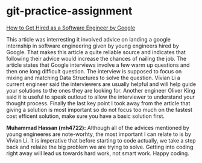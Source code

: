 # git-practice-assignment


[How to Get Hired as a Software Engineer by Google](https://www.webpronews.com/software-engineer-google/)

This article was interresting it involved advice on landing a google internship in software engineering given by young engineers hired by Google. That makes this article a quite reliable source and indicates that following their advice would increase the chances of nailing the job. The article states that Google interviews involve a few warm up questions and then one long difficult question. The interview is supposed to focus on mixing and matching Data Structures to solve the question. Vivian Li a current engineer said the interviewers are usually helpful and will help guide your solutions to the ones they are looking for. Another engineer Oliver King said it is useful to speak outloud to allow the interviewer to understand your thought process. Finally the last key point I took away from the article that giving a solution is most important so do not focus too much on the fastest cost efficent solution, make sure you have a basic solution first.

**Muhammad Hassan (mh4722):** Although all of the advices mentioned by young engineeres are note-worhty, the most important I can relate to is by Vivian Li. It is imperative that before starting to code actually, we take a step back and relaize the big problem we are trying to solve. Getting into coding right away will lead us towards hard work, not smart work. Happy coding.